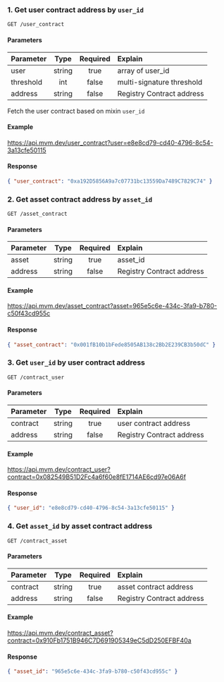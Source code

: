 ### 1. Get user contract address by `user_id`

`GET /user_contract`

#### Parameters

| Parameter |  Type  | Required | Explain                   |
|:----------|:------:|:--------:|:--------------------------|
| user      | string |   true   | array of user_id          |
| threshold |  int   |  false   | multi-signature threshold |
| address   | string |  false   | Registry Contract address |

Fetch the user contract based on mixin `user_id`

#### Example

<https://api.mvm.dev/user_contract?user=e8e8cd79-cd40-4796-8c54-3a13cfe50115>

#### Response

```json
{ "user_contract": "0xa192D5856A9a7c07731bc13559Da7489C7829C74" }
```

### 2. Get asset contract address by `asset_id`

`GET /asset_contract`

#### Parameters

| Parameter |  Type  | Required | Explain                   |
|:----------|:------:|:--------:|:--------------------------|
| asset     | string |   true   | asset_id                  |
| address   | string |  false   | Registry Contract address |

#### Example

<https://api.mvm.dev/asset_contract?asset=965e5c6e-434c-3fa9-b780-c50f43cd955c>

#### Response

```json
{ "asset_contract": "0x001fB10b1bFede8505AB138c2Bb2E239CB3b50dC" }
```

### 3. Get `user_id` by user contract address

`GET /contract_user`

#### Parameters

| Parameter |  Type  | Required | Explain                   |
|:----------|:------:|:--------:|:--------------------------|
| contract  | string |   true   | user contract address     |
| address   | string |  false   | Registry Contract address |

#### Example

<https://api.mvm.dev/contract_user?contract=0x082549B51D2Fc4a6f60e8fE1714AE6cd97e06A6f>

#### Response

```json
{ "user_id": "e8e8cd79-cd40-4796-8c54-3a13cfe50115" }
```

### 4. Get `asset_id` by asset contract address

`GET /contract_asset`

#### Parameters

| Parameter |  Type  | Required | Explain                   |
|:----------|:------:|:--------:|:--------------------------|
| contract  | string |   true   | asset contract address    |
| address   | string |  false   | Registry Contract address |

#### Example

<https://api.mvm.dev/contract_asset?contract=0x910Fb1751B946C7D691905349eC5dD250EFBF40a>

#### Response

```json
{ "asset_id": "965e5c6e-434c-3fa9-b780-c50f43cd955c" }
```
